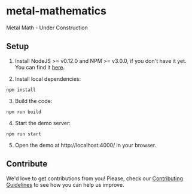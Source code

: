 # metal-mathematics

Metal Math - Under Construction

## Setup

1. Install NodeJS >= v0.12.0 and NPM >= v3.0.0, if you don't have it yet. You
can find it [here](https://nodejs.org).

2. Install local dependencies:

  ```
  npm install
  ```

3. Build the code:

  ```
  npm run build
  ```

4. Start the demo server:

  ```
  npm run start
  ```

5. Open the demo at http://localhost:4000/ in your browser.

## Contribute

We'd love to get contributions from you! Please, check our [Contributing Guidelines](CONTRIBUTING.md) to see how you can help us improve.
